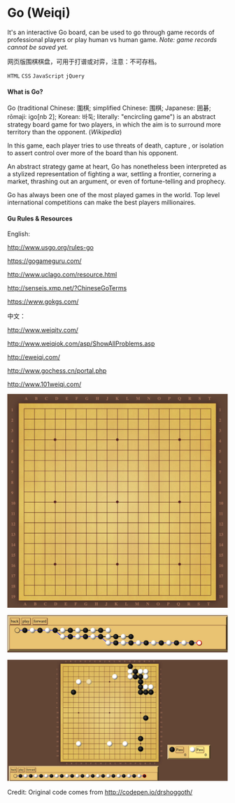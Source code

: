 # Go (Weiqi)

It's an interactive Go board, can be used to go through game records of professional players or play human vs human game. *Note: game records cannot be saved yet.* 

网页版围棋棋盘，可用于打谱或对弈，注意：不可存档。

 `HTML` `CSS` `JavaScript` `jQuery`



#### What is Go?

Go (traditional Chinese: 圍棋; simplified Chinese: 围棋;  Japanese: 囲碁; rōmaji: igo[nb 2]; Korean: 바둑; literally: "encircling game") is an abstract strategy board game for two players, in which the aim is to surround more territory than the opponent.   (*Wikipedia*)

In this game, each player tries to use threats of death, capture , or isolation to assert control over more of the board than his opponent. 

An abstract strategy game at heart, Go has nonetheless been interpreted as a stylized representation of fighting a war, settling a frontier, cornering a market, thrashing out an argument, or even of fortune-telling and prophecy. 

Go has always been one of the most played games in the world. Top level international competitions can make the best players millionaires.﻿

#### Gu Rules & Resources

English: 

http://www.usgo.org/rules-go 

https://gogameguru.com/ 

http://www.uclago.com/resource.html

http://senseis.xmp.net/?ChineseGoTerms

https://www.gokgs.com/

中文：

http://www.weiqitv.com/

http://www.weiqiok.com/asp/ShowAllProblems.asp

http://eweiqi.com/

http://www.gochess.cn/portal.php

http://www.101weiqi.com/

![board](preview/board.jpg)

![tree](preview/tree.jpg)

![screenshot](preview/screenshot.jpg)



Credit: Original code comes from http://codepen.io/drshoggoth/